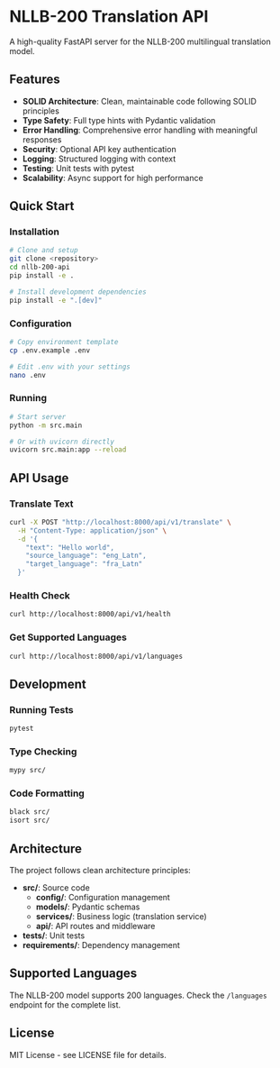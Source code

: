 # NLLB-200 Translation API

A high-quality FastAPI server for the NLLB-200 multilingual translation model.

## Features

- **SOLID Architecture**: Clean, maintainable code following SOLID principles
- **Type Safety**: Full type hints with Pydantic validation
- **Error Handling**: Comprehensive error handling with meaningful responses
- **Security**: Optional API key authentication
- **Logging**: Structured logging with context
- **Testing**: Unit tests with pytest
- **Scalability**: Async support for high performance

## Quick Start

### Installation

```bash
# Clone and setup
git clone <repository>
cd nllb-200-api
pip install -e .

# Install development dependencies
pip install -e ".[dev]"
```

### Configuration

```bash
# Copy environment template
cp .env.example .env

# Edit .env with your settings
nano .env
```

### Running

```bash
# Start server
python -m src.main

# Or with uvicorn directly
uvicorn src.main:app --reload
```

## API Usage

### Translate Text

```bash
curl -X POST "http://localhost:8000/api/v1/translate" \
  -H "Content-Type: application/json" \
  -d '{
    "text": "Hello world",
    "source_language": "eng_Latn",
    "target_language": "fra_Latn"
  }'
```

### Health Check

```bash
curl http://localhost:8000/api/v1/health
```

### Get Supported Languages

```bash
curl http://localhost:8000/api/v1/languages
```

## Development

### Running Tests

```bash
pytest
```

### Type Checking

```bash
mypy src/
```

### Code Formatting

```bash
black src/
isort src/
```

## Architecture

The project follows clean architecture principles:

- **src/**: Source code
  - **config/**: Configuration management
  - **models/**: Pydantic schemas
  - **services/**: Business logic (translation service)
  - **api/**: API routes and middleware
- **tests/**: Unit tests
- **requirements/**: Dependency management

## Supported Languages

The NLLB-200 model supports 200 languages. Check the `/languages` endpoint for the complete list.

## License

MIT License - see LICENSE file for details.
